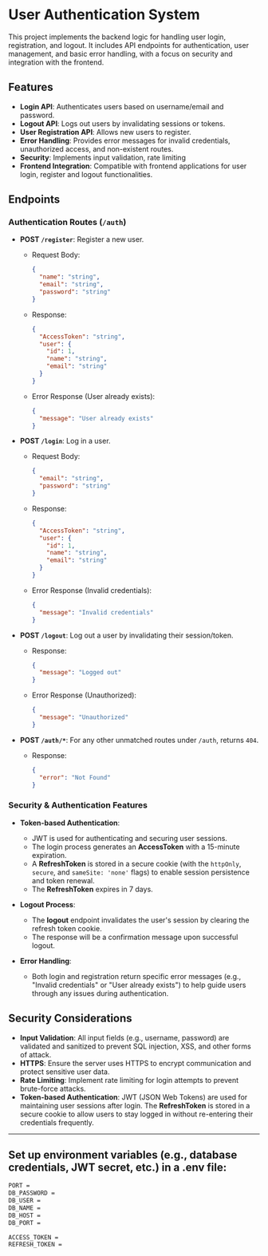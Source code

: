 # User Authentication System

This project implements the backend logic for handling user login, registration, and logout. It includes API endpoints for authentication, user management, and basic error handling, with a focus on security and integration with the frontend.

## Features

- **Login API**: Authenticates users based on username/email and password.
- **Logout API**: Logs out users by invalidating sessions or tokens.
- **User Registration API**: Allows new users to register.
- **Error Handling**: Provides error messages for invalid credentials, unauthorized access, and non-existent routes.
- **Security**: Implements input validation, rate limiting
- **Frontend Integration**: Compatible with frontend applications for user login, register and logout functionalities.

## Endpoints

### Authentication Routes (`/auth`)

- **POST `/register`**: Register a new user.

  - Request Body:
    ```json
    {
      "name": "string",
      "email": "string",
      "password": "string"
    }
    ```
  - Response:

    ```json
    {
      "AccessToken": "string",
      "user": {
        "id": 1,
        "name": "string",
        "email": "string"
      }
    }
    ```

  - Error Response (User already exists):
    ```json
    {
      "message": "User already exists"
    }
    ```

- **POST `/login`**: Log in a user.

  - Request Body:
    ```json
    {
      "email": "string",
      "password": "string"
    }
    ```
  - Response:
    ```json
    {
      "AccessToken": "string",
      "user": {
        "id": 1,
        "name": "string",
        "email": "string"
      }
    }
    ```
  - Error Response (Invalid credentials):
    ```json
    {
      "message": "Invalid credentials"
    }
    ```

- **POST `/logout`**: Log out a user by invalidating their session/token.

  - Response:

    ```json
    {
      "message": "Logged out"
    }
    ```

  - Error Response (Unauthorized):
    ```json
    {
      "message": "Unauthorized"
    }
    ```

- **POST `/auth/*`**: For any other unmatched routes under `/auth`, returns `404`.
  - Response:
    ```json
    {
      "error": "Not Found"
    }
    ```

### Security & Authentication Features

- **Token-based Authentication**:

  - JWT is used for authenticating and securing user sessions.
  - The login process generates an **AccessToken** with a 15-minute expiration.
  - A **RefreshToken** is stored in a secure cookie (with the `httpOnly`, `secure`, and `sameSite: 'none'` flags) to enable session persistence and token renewal.
  - The **RefreshToken** expires in 7 days.

- **Logout Process**:

  - The **logout** endpoint invalidates the user's session by clearing the refresh token cookie.
  - The response will be a confirmation message upon successful logout.

- **Error Handling**:
  - Both login and registration return specific error messages (e.g., "Invalid credentials" or "User already exists") to help guide users through any issues during authentication.

## Security Considerations

- **Input Validation**: All input fields (e.g., username, password) are validated and sanitized to prevent SQL injection, XSS, and other forms of attack.
- **HTTPS**: Ensure the server uses HTTPS to encrypt communication and protect sensitive user data.
- **Rate Limiting**: Implement rate limiting for login attempts to prevent brute-force attacks.
- **Token-based Authentication**: JWT (JSON Web Tokens) are used for maintaining user sessions after login. The **RefreshToken** is stored in a secure cookie to allow users to stay logged in without re-entering their credentials frequently.

<hr>

## Set up environment variables (e.g., database credentials, JWT secret, etc.) in a .env file:

```bash
PORT =
DB_PASSWORD =
DB_USER =
DB_NAME =
DB_HOST =
DB_PORT =

ACCESS_TOKEN =
REFRESH_TOKEN =
```



